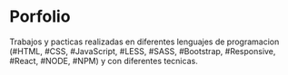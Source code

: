 # Porfolio
Trabajos y pacticas realizadas en diferentes lenguajes de programacion (#HTML, #CSS, #JavaScript, #LESS, #SASS, #Bootstrap, #Responsive, #React, #NODE, #NPM) y con diferentes tecnicas.
